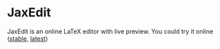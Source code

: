 JaxEdit
=======

JaxEdit is an online LaTeX editor with live preview. You could try it online ([stable](http://jaxedit.sourceforge.net/), [latest](http://zohooo.github.com/jaxedit/))
